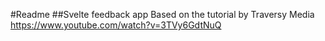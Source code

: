 #Readme
##Svelte feedback app
Based on the tutorial by Traversy Media https://www.youtube.com/watch?v=3TVy6GdtNuQ
